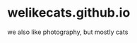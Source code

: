 # welikecats.github.io

<!DOCTYPE html>
<html>
<head>
<title>welikecats</title>
</head>

<body>
we also like photography, but mostly cats
</body>
</html>
